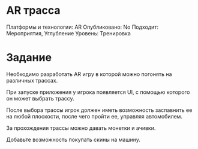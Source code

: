 # AR трасса

Платформы и технологии: AR
Опубликовано: No
Подходит: Мероприятия, Углубление
Уровень: Тренировка

# Задание

Необходимо разработать AR игру в которой можно погонять на различных трассах.

При запуске приложения у игрока появляется UI, с помощью которого он может выбрать трассу.

После выбора трассы игрок должен иметь возможность заспавнить ее на любой плоскости, после чего пройти ее, управляя автомобилем.

За прохождения трассы можно давать монетки и ачивки.

Добавьте возможность покупать скины на машину.